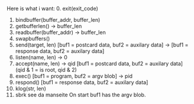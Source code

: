 Here is what i want:
0. exit(exit_code)
1. bindbuffer(buffer_addr, buffer_len)
2. getbufferlen() -> buffer_len
3. readbuffer(buffer_addr) -> buffer_len
4. swapbuffers()
5. send(target, len) [buf1 = postcard data, buf2 = auxilary data] -> [buf1 = response data, buf2 = auxilary data]
6. listen(name, len) -> 0
7. accept(name, len) -> qid [buf1 = postcard data, buf2 = auxilary data] (qid & 1 = is root, qid & 2)
8. exec() [buf1 = program, buf2 = argv blob] -> pid
9. respond() [buf1 = response data, buf2 = auxilary data]
10. klog(str, len) 
11. sbrk see da manseite
On start buf1 has the argv blob.
